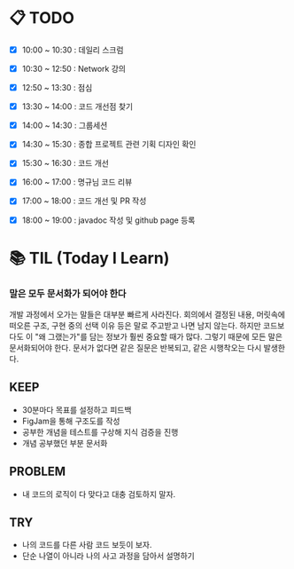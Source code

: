 

  

# 📋 TODO
- [x] 10:00 ~ 10:30 : 데일리 스크럼
- [x] 10:30 ~ 12:50 : Network 강의
- [x] 12:50 ~ 13:30 : 점심
- [x] 13:30 ~ 14:00 : 코드 개선점 찾기
- [x] 14:00 ~ 14:30 : 그룹세션
- [x] 14:30 ~ 15:30 : 종합 프로젝트 관련 기획 디자인 확인
- [x] 15:30 ~ 16:30 : 코드 개선
- [x] 16:00 ~ 17:00 : 명규님 코드 리뷰
- [x] 17:00 ~ 18:00 : 코드 개선 및 PR 작성
- [x] 18:00 ~ 19:00 : javadoc 작성 및 github page 등록
  

# 📚 TIL (Today I Learn)


### 말은 모두 문서화가 되어야 한다

개발 과정에서 오가는 말들은 대부분 빠르게 사라진다. 회의에서 결정된 내용, 머릿속에 떠오른 구조, 구현 중의 선택 이유 등은 말로 주고받고 나면 남지 않는다. 하지만 코드보다도 이 "왜 그랬는가"를 담는 정보가 훨씬 중요할 때가 많다. 그렇기 때문에 모든 말은 문서화되어야 한다. 문서가 없다면 같은 질문은 반복되고, 같은 시행착오는 다시 발생한다.


## KEEP

- 30분마다 목표를 설정하고 피드백
- FigJam을 통해 구조도를 작성
- 공부한 개념을 테스트를 구상해 지식 검증을 진행
- 개념 공부했던 부분 문서화
  

## PROBLEM

- 내 코드의 로직이 다 맞다고 대충 검토하지 말자.

## TRY

- 나의 코드를 다른 사람 코드 보듯이 보자.
- 단순 나열이 아니라 나의 사고 과정을 담아서 설명하기